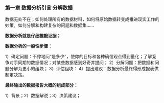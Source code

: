 ### 第一章  数据分析引言 分解数据





数据无处不在；如何处理所有的数据材料，如何将原始数据转变成推进现实工作的妙策，如何分解和构建复杂的问题和数据集……


**数据分析就是仔细推敲证据；**





**数据分析的一般性步骤：**

1）确定问题：不停地问“是多少”，使你的目标和各种确信观点得到量化；了解竞争对手同期的数据情况；对某些数据感到好奇并提问；
2）分解问题：把数据和问题分解为更小的组块；
3）评估组块：
4）提出建议：数据分析最终得形成报表供制定决策。


**最终输出的数据报告大概的组成部分：**

1）背景；2）数据解说；3）决策建议；








